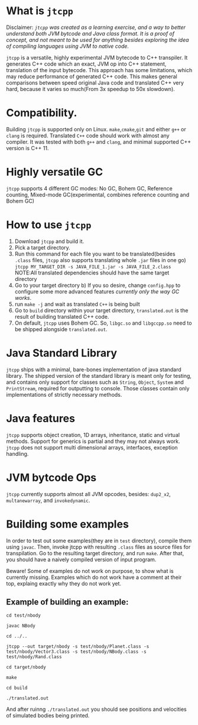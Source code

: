# What is `jtcpp`
Disclaimer:
*`jtcpp` was created as a learning exercise, and a way to better understand both JVM bytcode and Java class format. It is a proof of concept, and not meant to be used for anything besides exploring the idea of compiling languages using JVM to native code.*

`jtcpp` is a versatile, highly experimental JVM bytecode to C++ transpiler. It generates C++ code which an exact, JVM op into C++ statement, translation of the input bytecode. This approach has some limitations, which may reduce performance of generated C++ code. This makes general comparisons between speed original Java code and translated C++ very hard, because it varies so much(From 3x speedup to 50x slowdown).
# Compatibility.
Building `jtcpp` is supported only on Linux. `make`,`cmake`,`git` and either `g++` or `clang` is required.
Translated `C++` code should work with almost any compiler. It was tested with both `g++` and `clang`, and minimal supported C++ version is C++ 11. 
# Highly versatile GC
`jtcpp` supports 4 different GC modes: No GC, Bohem GC, Reference counting, Mixed-mode GC(experimental, combines reference counting and Bohem GC)
# How to use `jtcpp`
1. Download `jtcpp` and build it.
2. Pick a target directory.
3. Run this command for each file you want to be translated(besides `.class` files, `jtcpp` also supports translating whole `.jar` files in one go)
`jtcpp MY_TARGET_DIR -s JAVA_FILE_1.jar -s JAVA_FILE_2.class`
NOTE:All translated dependencies should have the same target directory
4. Go to your target directory
    b) If you so desire, change `config.hpp` to configure some more advanced features *currently only the way GC works*.
5. run `make -j` and wait as translated `C++` is being built
6. Go to `build` directory within your target directory, `translated.out` is the result of building translated C++ code.
7. On default, `jtcpp` uses Bohem GC. So, `libgc.so` and `libgccpp.so` need to be shipped alongside `translated.out`.
# Java Standard Library
`jtcpp` ships with a minimal, bare-bones implementation of java standard library. The shipped version of the standard library is meant only for testing, and contains only support for classes such as `String`, `Object`, `System` and `PrintStream`, required for outputting to console. Those classes contain only implementations of strictly necessary methods.
# Java features
`jtcpp` supports object creation, 1D arrays, inheritance, static and virtual methods. Support for generics is partial and they may not always work.
`jtcpp` does not support multi dimensional arrays, interfaces, exception handling.
# JVM bytcode Ops 
`jtcpp` currently supports almost all JVM opcodes, besides: `dup2_x2`, `multanewarray`, and `invokedynamic`.
# Building some examples
In order to test out some examples(they are in `test` directory), compile them using `javac`.  Then, invoke jtcpp with resulting `.class` files as source files for transpilation. Go to the resulting target directory, and run `make`.
After that, you should have a naively compiled version of input program. 

Beware! Some of examples do not work on purpose, to show what is currently missing. Examples which do not work have a comment at their top, explaing exactly why they do not work yet.
## Example of building an example:
`cd test/nbody`

`javac NBody`

`cd ../..`

`jtcpp --out target/nbody -s test/nbody/Planet.class -s test/nbody/Vector3.class -s test/nbody/NBody.class -s test/nbody/Rand.class`

`cd target/nbody`

`make`

`cd build`

`./translated.out`

And after ruinng `./translated.out` you should see positions and velocities of simulated bodies being printed.
